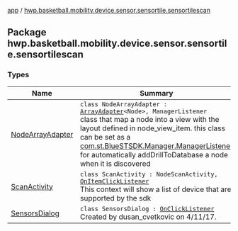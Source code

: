 [app](../index.md) / [hwp.basketball.mobility.device.sensor.sensortile.sensortilescan](.)

## Package hwp.basketball.mobility.device.sensor.sensortile.sensortilescan

### Types

| Name | Summary |
|---|---|
| [NodeArrayAdapter](-node-array-adapter/index.md) | `class NodeArrayAdapter : `[`ArrayAdapter`](https://developer.android.com/reference/android/widget/ArrayAdapter.html)`<Node>, ManagerListener`<br>class that map a node into a view with the layout defined in node_view_item. this class can be set as a [com.st.BlueSTSDK.Manager.ManagerListener](#) for automatically addDrillToDatabase a node when it is discovered |
| [ScanActivity](-scan-activity/index.md) | `class ScanActivity : NodeScanActivity, `[`OnItemClickListener`](https://developer.android.com/reference/android/widget/AdapterView/OnItemClickListener.html)<br>This context will show a list of device that are supported by the sdk |
| [SensorsDialog](-sensors-dialog/index.md) | `class SensorsDialog : `[`OnClickListener`](https://developer.android.com/reference/android/content/DialogInterface/OnClickListener.html)<br>Created by dusan_cvetkovic on 4/11/17. |
